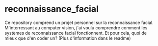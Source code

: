 # reconnaissance_facial
Ce repository comprend un projet personnel sur la reconnaissance facial.
M'interressant au computer vision, j'ai voulu comprendre comment les systèmes de reconnaissance facial fonctionnent.
Et pour cela, quoi de mieux que d'en coder un? 
(Plus d'information dans le readme)
